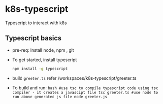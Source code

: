 # k8s-typescript
Typescript to interact with k8s

## Typescript basics
   * pre-req: Install node, npm , git
   * To get started, install typescript
        ```bash
        npm install -g typescript
        ```
   * build `greeter.ts`
      refer /workspaces/k8s-typescript/greeter.ts

   * To build and run:
         ```bash
         #use tsc to compile typescript code using tsc compiler - it creates a javascipt file
         tsc greeter.ts
         #use node to run above generated js file
         node greeter.js
         ```
